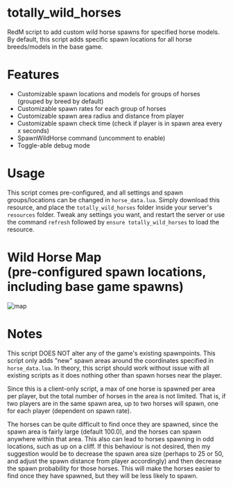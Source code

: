 # totally_wild_horses

RedM script to add custom wild horse spawns for specified horse models. By default, this script adds specific spawn
locations for all horse breeds/models in the base game.

# Features

- Customizable spawn locations and models for groups of horses (grouped by breed by default)
- Customizable spawn rates for each group of horses
- Customizable spawn area radius and distance from player
- Customizable spawn check time (check if player is in spawn area every x seconds)
- SpawnWildHorse command (uncomment to enable)
- Toggle-able debug mode

# Usage

This script comes pre-configured, and all settings and spawn groups/locations can be changed in `horse_data.lua`.
Simply download this resource, and place the `totally_wild_horses` folder inside your server's `resources` folder.
Tweak any settings you want, and restart the server or use the command `refresh` followed by `ensure
totally_wild_horses` to load the resource.

# Wild Horse Map<br>(pre-configured spawn locations, including base game spawns)

![map](https://github.com/totallyrin/totally_wild_horses/assets/1056415/4df75d09-0424-4e33-91d8-de482c3458c4)

# Notes

This script DOES NOT alter any of the game's existing spawnpoints. This script only adds "new" spawn areas around the coordinates specified in `horse_data.lua`. In theory, this script should work without issue with all existing scripts as it does nothing other than spawn horses near the player.

Since this is a client-only script, a max of one horse is spawned per area per player, but the total number of horses in the area is not limited. That is, if two players are in the same spawn area, up to two horses will spawn, one for each player (dependent on spawn rate).

The horses can be quite difficult to find once they are spawned, since the spawn area is fairly large (default 100.0), and the horses can spawn anywhere within that area. This also can lead to horses spawning in odd locations, such as up on a cliff. If this behaviour is not desired, then my suggestion would be to decrease the spawn area size (perhaps to 25 or 50, and adjust the spawn distance from player accordingly) and then decrease the spawn probability for those horses. This will make the horses easier to find once they have spawned, but they will be less likely to spawn.
